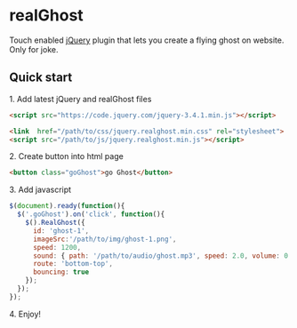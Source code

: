 # realGhost

Touch enabled [jQuery](https://jquery.com/) plugin that lets you create a flying ghost on website.
Only for joke.

## Quick start

1\.  Add latest jQuery and realGhost files

```html
<script src="https://code.jquery.com/jquery-3.4.1.min.js"></script>

<link  href="/path/to/css/jquery.realghost.min.css" rel="stylesheet">
<script src="/path/to/js/jquery.realghost.min.js"></script>
```

2\.  Create button into html page

```html
<button class="goGhost">go Ghost</button>
```

3\.  Add javascript

```javascript
$(document).ready(function(){
  $('.goGhost').on('click', function(){
    $().RealGhost({
      id: 'ghost-1', 
      imageSrc:'/path/to/img/ghost-1.png',
      speed: 1200,
      sound: { path: '/path/to/audio/ghost.mp3', speed: 2.0, volume: 0.2 },
      route: 'bottom-top',
      bouncing: true
    });                        
  });
});
```

4\. Enjoy!
